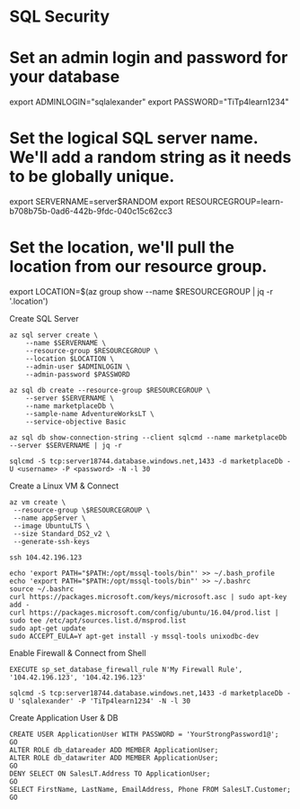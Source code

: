 # SQL Security

# Set an admin login and password for your database

export ADMINLOGIN="sqlalexander"
export PASSWORD="TiTp4learn1234"

# Set the logical SQL server name. We'll add a random string as it needs to be globally unique.

export SERVERNAME=server\$RANDOM
export RESOURCEGROUP=learn-b708b75b-0ad6-442b-9fdc-040c15c62cc3

# Set the location, we'll pull the location from our resource group.

export LOCATION=$(az group show --name $RESOURCEGROUP | jq -r '.location')

Create SQL Server

```
az sql server create \
    --name $SERVERNAME \
    --resource-group $RESOURCEGROUP \
    --location $LOCATION \
    --admin-user $ADMINLOGIN \
    --admin-password $PASSWORD

az sql db create --resource-group $RESOURCEGROUP \
    --server $SERVERNAME \
    --name marketplaceDb \
    --sample-name AdventureWorksLT \
    --service-objective Basic

az sql db show-connection-string --client sqlcmd --name marketplaceDb --server $SERVERNAME | jq -r

sqlcmd -S tcp:server18744.database.windows.net,1433 -d marketplaceDb -U <username> -P <password> -N -l 30
```

Create a Linux VM & Connect

```
az vm create \
 --resource-group \$RESOURCEGROUP \
 --name appServer \
 --image UbuntuLTS \
 --size Standard_DS2_v2 \
 --generate-ssh-keys

ssh 104.42.196.123

echo 'export PATH="$PATH:/opt/mssql-tools/bin"' >> ~/.bash_profile
echo 'export PATH="$PATH:/opt/mssql-tools/bin"' >> ~/.bashrc
source ~/.bashrc
curl https://packages.microsoft.com/keys/microsoft.asc | sudo apt-key add -
curl https://packages.microsoft.com/config/ubuntu/16.04/prod.list | sudo tee /etc/apt/sources.list.d/msprod.list
sudo apt-get update
sudo ACCEPT_EULA=Y apt-get install -y mssql-tools unixodbc-dev
```

Enable Firewall & Connect from Shell

```
EXECUTE sp_set_database_firewall_rule N'My Firewall Rule', '104.42.196.123', '104.42.196.123'

sqlcmd -S tcp:server18744.database.windows.net,1433 -d marketplaceDb -U 'sqlalexander' -P 'TiTp4learn1234' -N -l 30
```

Create Application User & DB

```
CREATE USER ApplicationUser WITH PASSWORD = 'YourStrongPassword1@';
GO
ALTER ROLE db_datareader ADD MEMBER ApplicationUser;
ALTER ROLE db_datawriter ADD MEMBER ApplicationUser;
GO
DENY SELECT ON SalesLT.Address TO ApplicationUser;
GO
SELECT FirstName, LastName, EmailAddress, Phone FROM SalesLT.Customer;
GO

```
